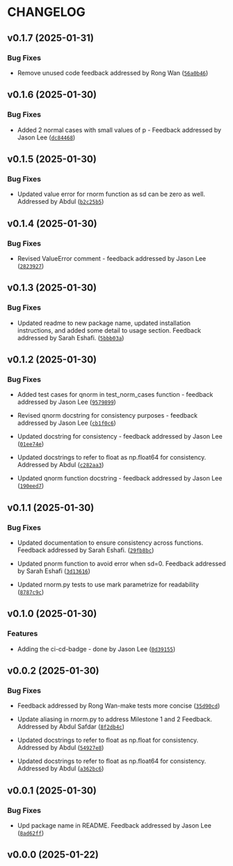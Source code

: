 # CHANGELOG


## v0.1.7 (2025-01-31)

### Bug Fixes

- Remove unused code feedback addressed by Rong Wan
  ([`56a0b46`](https://github.com/UBC-MDS/Group24-pystats/commit/56a0b462a2524ae7552bee8980f6ea7d0205aecd))


## v0.1.6 (2025-01-30)

### Bug Fixes

- Added 2 normal cases with small values of p - Feedback addressed by Jason Lee
  ([`dc84468`](https://github.com/UBC-MDS/Group24-pystats/commit/dc84468fd278fb0def86c0152af9bf155fa7b389))


## v0.1.5 (2025-01-30)

### Bug Fixes

- Updated value error for rnorm function as sd can be zero as well. Addressed by Abdul
  ([`b2c25b5`](https://github.com/UBC-MDS/Group24-pystats/commit/b2c25b5ebcafffe062a0af557bb59cc1f2178272))


## v0.1.4 (2025-01-30)

### Bug Fixes

- Revised ValueError comment - feedback addressed by Jason Lee
  ([`2823927`](https://github.com/UBC-MDS/Group24-pystats/commit/28239274853a0a576a832d58281a41f9c3653830))


## v0.1.3 (2025-01-30)

### Bug Fixes

- Updated readme to new package name, updated installation instructions, and added some detail to
  usage section. Feedback addressed by Sarah Eshafi.
  ([`5bbb03a`](https://github.com/UBC-MDS/Group24-pystats/commit/5bbb03a3ddac79e137047d35123c1411eaff7537))


## v0.1.2 (2025-01-30)

### Bug Fixes

- Added test cases for qnorm in test_norm_cases function - feedback addressed by Jason Lee
  ([`9579899`](https://github.com/UBC-MDS/Group24-pystats/commit/9579899e92c71cdc00390df400468201f8594e19))

- Revised qnorm docstring for consistency purposes - feedback addressed by Jason Lee
  ([`cb1f0c6`](https://github.com/UBC-MDS/Group24-pystats/commit/cb1f0c60f0d4c66d28981f520c370d5a762f0fc1))

- Updated docstring for consistency - feedback addressed by Jason Lee
  ([`01ee74e`](https://github.com/UBC-MDS/Group24-pystats/commit/01ee74eb5d9d1026f4ff17a64051c34e65033bd8))

- Updated docstrings to refer to float as np.float64 for consistency. Addressed by Abdul
  ([`c282aa3`](https://github.com/UBC-MDS/Group24-pystats/commit/c282aa3d3966d001324949d74ac42e0e5e44750c))

- Updated qnorm function docstring - feedback addressed by Jason Lee
  ([`190eed7`](https://github.com/UBC-MDS/Group24-pystats/commit/190eed712024bc1faae898f991bf05e614e73293))


## v0.1.1 (2025-01-30)

### Bug Fixes

- Updated documentation to ensure consistency across functions. Feedback addressed by Sarah Eshafi.
  ([`29fb8bc`](https://github.com/UBC-MDS/Group24-pystats/commit/29fb8bc7fb6dc540058887b6958b899a9857caa8))

- Updated pnorm function to avoid error when sd=0. Feedback addressed by Sarah Eshafi
  ([`3d13616`](https://github.com/UBC-MDS/Group24-pystats/commit/3d13616fc8ffe06f1722c25e47678019bd91f799))

- Updated rnorm.py tests to use mark parametrize for readability
  ([`8787c9c`](https://github.com/UBC-MDS/Group24-pystats/commit/8787c9cd043b9ab0f82d00cf155542e0f8bf6b77))


## v0.1.0 (2025-01-30)

### Features

- Adding the ci-cd-badge - done by Jason Lee
  ([`0d39155`](https://github.com/UBC-MDS/Group24-pystats/commit/0d3915584e622be84174e004dc2cc6934795826a))


## v0.0.2 (2025-01-30)

### Bug Fixes

- Feedback addressed by Rong Wan-make tests more concise
  ([`35d90cd`](https://github.com/UBC-MDS/Group24-pystats/commit/35d90cda677aa2f0d0d21ff34fd047e5c0660437))

- Update aliasing in rnorm.py to address Milestone 1 and 2 Feedback. Addressed by Abdul Safdar
  ([`8f2db4c`](https://github.com/UBC-MDS/Group24-pystats/commit/8f2db4c6ef5a8e538d316d096e4d6901c5f6c499))

- Updated docstrings to refer to float as np.float for consistency. Addressed by Abdul
  ([`54927e8`](https://github.com/UBC-MDS/Group24-pystats/commit/54927e83e1256742c47dee3d0534621852227eb7))

- Updated docstrings to refer to float as np.float64 for consistency. Addressed by Abdul
  ([`a362bc6`](https://github.com/UBC-MDS/Group24-pystats/commit/a362bc6c2b5df3283467124e6e96143ad98c9213))


## v0.0.1 (2025-01-30)

### Bug Fixes

- Upd package name in README. Feedback addressed by Jason Lee
  ([`8ad62ff`](https://github.com/UBC-MDS/Group24-pystats/commit/8ad62ffbcfa3c16400ed74ae83f6ca38f607d1e1))


## v0.0.0 (2025-01-22)
